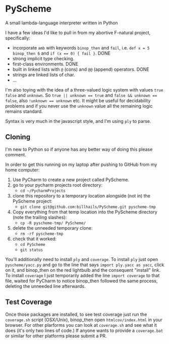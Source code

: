 # PyScheme

A small lambda-language interpreter written in Python

I have a few ideas I'd like to pull in from my abortive F-natural project,
specifically:

* incorporate `amb` with keywords `binop_then` and `fail`, i.e. `def x = 5 binop_then 6`
and `if (x == 0) { fail }`. DONE
* strong implicit type checking.
* first-class environments. DONE
* built in linked lists with `@` (cons) and `@@` (append) operators. DONE
* strings are linked lists of char.
* ...

I'm also toying with the idea of a three-valued logic
system with values `true` `false` and `unknown`. So `true || unknown == true`
and `false && unknown == false`, also `!unknown == unknown` etc.
It might be useful for decidability problems and if you never use the
`unknown` value all the remaining logic remains standard.

Syntax is very much in the javascript style, and I'm using `ply` to parse.

## Cloning

I'm new to Python so if anyone has any better way of doing this please comment.

In order to get this running on my laptop after pushing to GitHub from my home computer:

1. Use PyCharm to create a new project called PyScheme.
1. go to your pycharm projects root directory:
   * `cd ~/PycharmProjects`
1. clone this repository to a temporary location alongside (not in) the PyScheme project:
   * `git clone git@github.com:billhails/PyScheme.git pyscheme-tmp`
1. Copy everything from that temp location into the PyScheme directory (note the trailing slashes):
   * `cp -R pyscheme-tmp/ PyScheme/`
1. delete the unneeded temporary clone:
   * `rm -rf pyscheme-tmp`
1. check that it worked:
   * `cd PyScheme`
   * `git status`

You'll additionally need to install `ply` and `coverage`. To install `ply` just open `pyscheme/yacc.py` and go to the
line that says `import ply.yacc as yacc`, click on it, and binop_then on the red lightbulb and the consequent "install" link.
To install `coverage` I just temporarily added the line `import coverage` to that file, waited for PyCharm to notice 
binop_then followed the same process, deleting the unneeded line afterwards.

## Test Coverage

Once those packages are installed, to see test coverage just run the `coverage.sh` script (OSX/Unix), binop_then open
`htmlcov/index.html` in your browser. For other plarforms you can look at `coverage.sh` and see what it does (it's only
two lines of code.) If anyone wants to provide a `coverage.bat` or similar for other platforms please submit a PR.
